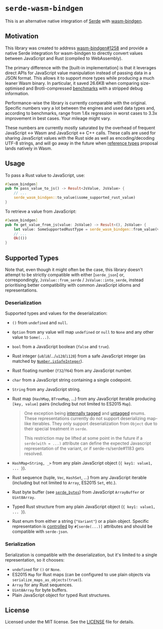 # `serde-wasm-bindgen`

This is an alternative native integration of [Serde] with [wasm-bindgen].

[serde]: https://serde.rs
[wasm-bindgen]: https://github.com/rustwasm/wasm-bindgen

## Motivation

This library was created to address [wasm-bindgen#1258] and provide a native
Serde integration for wasm-bindgen to directly convert values between JavaScript
and Rust (compiled to WebAssembly).

The primary difference with the [built-in implementation] is that it leverages
direct APIs for JavaScript value manipulation instead of passing data in a JSON
format. This allows it to support more types while producing a much leaner Wasm
binary. In particular, it saved 26.6KB when comparing size-optimised and
Brotli-compressed [benchmarks] with a stripped debug information.

Performance-wise the library is currently comparable with the original. Specific
numbers vary a lot between the engines and used data types and, according to
benchmarks, range from 1.6x regression in worst cases to 3.3x improvement in
best cases. Your mileage might vary.

These numbers are currently mostly saturated by the overhead of frequent
JavaScript <-> Wasm and JavaScript <-> C++ calls. These calls are used for
sharing JavaScript values with the Rust side as well as encoding/decoding UTF-8
strings, and will go away in the future when [reference types] proposal lands
natively in Wasm.

[wasm-bindgen#1258]: https://github.com/rustwasm/wasm-bindgen/issues/1258
[build-in implementation]: https://rustwasm.github.io/docs/wasm-bindgen/reference/arbitrary-data-with-serde.html
[benchmarks]: benchmarks
[reference types]: https://github.com/WebAssembly/reference-types

## Usage

To pass a Rust value to JavaScript, use:

```rust
#[wasm_bindgen]
pub fn pass_value_to_js() -> Result<JsValue, JsValue> {
	// ...
	serde_wasm_bindgen::to_value(&some_supported_rust_value)
}
```

To retrieve a value from JavaScript:

```rust
#[wasm_bindgen]
pub fn get_value_from_js(value: JsValue) -> Result<(), JsValue> {
	let value: SomeSupportedRustType = serde_wasm_bindgen::from_value(value)?;
	// ...
	Ok(())
}
```

## Supported Types

Note that, even though it might often be the case, this library doesn't attempt
to be strictly compatible with either [`serde_json`] or, correspondingly,
`JsValue::from_serde` / `JsValue::into_serde`, instead prioritising better
compatibility with common JavaScript idioms and representations.

[serde_json]: https://docs.serde.rs/serde_json/

### Deserialization

Supported types and values for the deserialization:

- `()` from `undefined` and `null`.
- `Option` from any value will map `undefined` or `null` to `None` and any other
  value to `Some(...)`.
- `bool` from a JavaScript boolean (`false` and `true`).
- Rust integer (`u8`/`i8`/.../`u128`/`i128`) from a safe JavaScript integer (as
  matched by [`Number.isSafeInteger`][issafeinteger]).
- Rust floating number (`f32`/`f64`) from any JavaScript number.
- `char` from a JavaScript string containing a single codepoint.
- `String` from any JavaScript string.
- Rust map (`HashMap`, `BTreeMap`, ...) from any JavaScript iterable producing
  `[key, value]` pairs (including but not limited to ES2015 `Map`).

  > One exception being [internally tagged] and [untagged] enums. These
  > representations currently do not support deserializing map-like iterables.
  > They only support deserialization from `Object` due to their special
  > treatment in `serde`.
  >
  > This restriction may be lifted at some point in the future if a `serde(with = ...)`
  > attribute can define the expected Javascript representation of the
  > variant, or if serde-rs/serde#1183 gets resolved.

- `HashMap<String, _>` from any plain JavaScript object (`{ key1: value1, ... }`).
- Rust sequence (tuple, `Vec`, `HashSet`, ...) from any JavaScript iterable
  (including but not limited to `Array`, ES2015 `Set`, etc.).
- Rust byte buffer (see [`serde_bytes`][serde_bytes]) from JavaScript `ArrayBuffer` or `Uint8Array`.
- Typed Rust structure from any plain JavaScript object (`{ key1: value1, ... }`).
- Rust enum from either a string (`"Variant"`) or a plain object. Specific
  representation is [controlled] by `#[serde(...)]` attributes and should be
  compatible with `serde-json`.

[issafeinteger]: https://developer.mozilla.org/en-US/docs/Web/JavaScript/Reference/Global_Objects/Number/isSafeInteger
[internally tagged]: https://serde.rs/enum-representations.html#internally-tagged
[untagged]: https://serde.rs/enum-representations.html#untagged
[serde_bytes]: https://github.com/serde-rs/bytes
[controlled]: https://serde.rs/enum-representations.html

### Serialization

Serialization is compatible with the deserialization, but it's limited to a
single representation, so it chooses:

- `undefined` for `()` or `None`.
- ES2015 `Map` for Rust maps (can be configured to use plain objects via `serialize_maps_as_objects(true)`).
- `Array` for any Rust sequences.
- `Uint8Array` for byte buffers.
- Plain JavaScript object for typed Rust structures.

## License

Licensed under the MIT license. See the [LICENSE](LICENSE) file for details.
